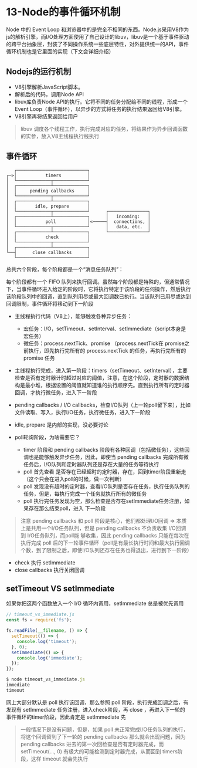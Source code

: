 # 13-Node的事件循环机制
Node 中的 Event Loop 和浏览器中的是完全不相同的东西。Node.js采用V8作为js的解析引擎，而I/O处理方面使用了自己设计的libuv，libuv是一个基于事件驱动的跨平台抽象层，封装了不同操作系统一些底层特性，对外提供统一的API，事件循环机制也是它里面的实现（下文会详细介绍）


## Nodejs的运行机制
- V8引擎解析JavaScript脚本。
- 解析后的代码，调用Node API
- libuv库负责Node API的执行。它将不同的任务分配给不同的线程，形成一个Event Loop（事件循环），以异步的方式将任务的执行结果返回给V8引擎。
- V8引擎再将结果返回给用户

> libuv 调度各个线程工作，执行完成对应的任务，将结果作为异步回调函数的实参，放入V8主线程执行栈执行


## 事件循环
```
   ┌───────────────────────────┐
┌─>│           timers          │
│  └─────────────┬─────────────┘
│  ┌─────────────┴─────────────┐
│  │     pending callbacks     │
│  └─────────────┬─────────────┘
│  ┌─────────────┴─────────────┐
│  │       idle, prepare       │
│  └─────────────┬─────────────┘      ┌───────────────┐
│  ┌─────────────┴─────────────┐      │   incoming:   │
│  │           poll            │<─────┤  connections, │
│  └─────────────┬─────────────┘      │   data, etc.  │
│  ┌─────────────┴─────────────┐      └───────────────┘
│  │           check           │
│  └─────────────┬─────────────┘
│  ┌─────────────┴─────────────┐
└──┤      close callbacks      │
   └───────────────────────────┘
```
总共六个阶段，每个阶段都是一个“消息任务队列”：

每个阶段都有一个 FIFO 队列来执行回调。虽然每个阶段都是特殊的，但通常情况下，当事件循环进入给定的阶段时，它将执行特定于该阶段的任何操作，然后执行该阶段队列中的回调，直到队列用尽或最大回调数已执行。当该队列已用尽或达到回调限制，事件循环将移动到下一阶段



- 主线程执行代码（V8上），能够触发各种异步任务： 
  - 宏任务：I/O，setTimeout、setInterval、setImmediate（script本身是宏任务）
  - 微任务：process.nextTick、promise （process.nextTick在 promise之前执行，即先执行完所有的 process.nextTick 的任务，再执行完所有的 promise 任务

- 主线程执行完成，进入第一阶段：timers（setTimeout、setInterval），主要检查是否有定时器计时超过对应的阈值，注意，在这个阶段，定时器的数据结构是最小堆，根据设置的阈值就知道谁的执行顺序先。直到执行所有的定时器回调，才执行微任务，进入下一阶段



- pending callbacks / I/O callbacks，检查I/O队列（上一轮poll留下来），比如文件读取、写入，执行I/O任务，执行微任务，进入下一阶段

-  idle, prepare 是内部的实现，没必要讨论

- poll轮询阶段，为啥需要它？ 
  - timer 阶段和 pending callbacks 阶段有各种回调（包括微任务），这些回调也是能够触发异步任务，因此，即使当 pending callbacks 完成所有微任务后，I/O队列和定时器队列还是存在大量的任务等待执行
  - poll 首先查看 是否存在已经超时的定时器，存在，回到timer阶段重新走（这个只会在进入poll的时候，做一次判断）
  - poll 发现没有超时的定时器，查看I/O队列是否存在任务，执行任务队列的任务，但是，每执行完成一个任务就执行所有的微任务
  - poll 执行完任务发现为空，那么检查是否存在setImmediate任务注册，如果存在那么结束poll，进入 下一阶段 

> 注意 pending callbacks 和 poll 阶段是核心，他们都处理I/O回调 => 本质上是共用一个I/O任务队列，但是 pending callbacks 不负责收集 I/O回调 到 I/O任务队列，而poll能 够收集，因此 pending callbacks 只能在每次在执行完成 poll 后的下一轮事件循环（poll是有最长执行时间和最大执行回调个数，到了限制之后，即使I/O队列还存在任务也得退出，进行到下一阶段）

- check 执行 setImmediate
- close callbacks  执行关闭回调

## setTimeout VS setImmediate
如果你把这两个函数放入一个 I/O 循环内调用，setImmediate 总是被优先调用
```javascript
// timeout_vs_immediate.js
const fs = require('fs');

fs.readFile(__filename, () => {
  setTimeout(() => {
    console.log('timeout');
  }, 0);
  setImmediate(() => {
    console.log('immediate');
  });
});

$ node timeout_vs_immediate.js
immediate
timeout
```
网上大部分默认是 poll 执行该回调，那么参照 poll 阶段，执行完成回调之后，有发现有 setImmediate 任务注册，进入check阶段，再 close ，再进入下一轮的 事件循环的timer阶段，因此肯定是 setImmediate 先

> 一般情况下是没有问题，但是，如果 poll 未正常完成I/O任务队列的执行，将这个回调留到了下一轮的 pending callbacks 那么就会出现问题，因为 pending callbacks 进去的第一次回检查是否有定时器完成，而 setTimeout(..., 0) 有极大的可能检测到定时器完成，从而回到 timers阶段，这样 timeout 就会先执行
